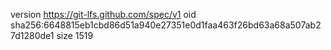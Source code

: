 version https://git-lfs.github.com/spec/v1
oid sha256:6648815eb1cbd86d51a940e27351e0d1faa463f26bd63a68a507ab27d1280de1
size 1519
